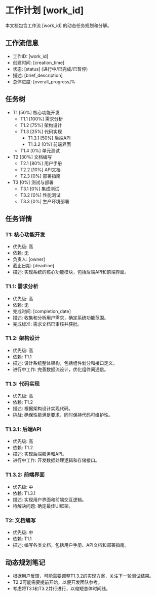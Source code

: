 # 工作计划 [work_id]

本文档包含工作流 [work_id] 的动态任务规划和分解。

## 工作流信息
- 工作ID: [work_id]
- 创建时间: [creation_time]
- 状态: [status] (进行中/已完成/已暂停)
- 描述: [brief_description]
- 总体进度: [overall_progress]%

## 任务树

- T1 [50%] 核心功能开发
  - T1.1 [100%] 需求分析
  - T1.2 [75%] 架构设计
  - T1.3 [25%] 代码实现
    - T1.3.1 [50%] 后端API
    - T1.3.2 [0%] 前端界面
  - T1.4 [0%] 单元测试
- T2 [30%] 文档编写
  - T2.1 [80%] 用户手册
  - T2.2 [10%] API文档
  - T2.3 [0%] 部署指南
- T3 [0%] 测试与部署
  - T3.1 [0%] 集成测试
  - T3.2 [0%] 性能测试
  - T3.3 [0%] 生产环境部署

## 任务详情

### T1: 核心功能开发
- 优先级: 高
- 依赖: 无
- 负责人: [owner]
- 截止日期: [deadline]
- 描述: 实现系统的核心功能模块，包括后端API和前端界面。

### T1.1: 需求分析
- 优先级: 高
- 依赖: 无
- 完成时间: [completion_date]
- 描述: 收集和分析用户需求，确定系统功能范围。
- 完成标准: 需求文档已审核并获批。

### T1.2: 架构设计
- 优先级: 高
- 依赖: T1.1
- 描述: 设计系统整体架构，包括组件划分和接口定义。
- 进行中工作: 完善数据流设计，优化组件间通信。

### T1.3: 代码实现
- 优先级: 高
- 依赖: T1.2
- 描述: 根据架构设计实现代码。
- 挑战: 确保性能满足要求，同时保持代码可维护性。

### T1.3.1: 后端API
- 优先级: 高
- 依赖: T1.2
- 描述: 实现后端服务和API。
- 进行中工作: 开发数据处理逻辑和存储接口。

### T1.3.2: 前端界面
- 优先级: 中
- 依赖: T1.3.1
- 描述: 实现用户界面和前端交互逻辑。
- 待解决问题: 确定最佳UI框架。

### T2: 文档编写
- 优先级: 中
- 依赖: T1.1
- 描述: 编写各类文档，包括用户手册、API文档和部署指南。

## 动态规划笔记

- 根据用户反馈，可能需要调整T1.3.2的实现方案，关注下一轮测试结果。
- T2.2可能需要提前开始，以便开发团队参考。
- 考虑将T3.1和T3.2并行进行，以缩短总体时间线。

